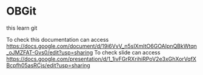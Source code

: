 # OBGit
this learn git 

To check this documentation can access https://docs.google.com/document/d/19i6VvV_n5sIXmItO6GOAIpnQBkWtqn_oJMZFAT-Gvs0/edit?usp=sharing
To check slide can access https://docs.google.com/presentation/d/1_1ivFGrRXrihiRPoV2e3xGhXorVqfXBcpfh05asRCjs/edit?usp=sharing

